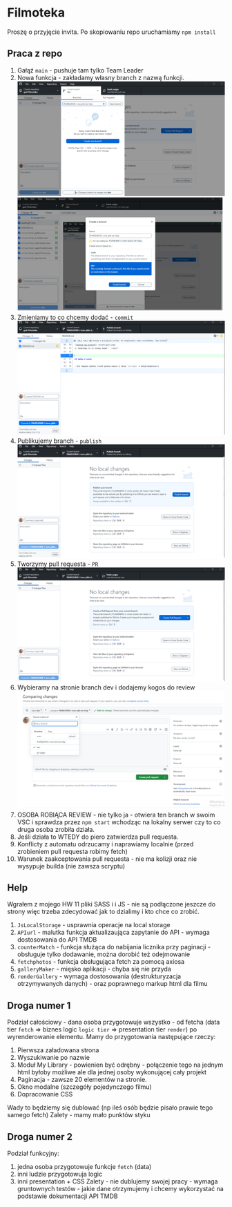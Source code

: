# Filmoteka

Proszę o przyjęcie invita. Po skopiowaniu repo uruchamiamy `npm install`

## Praca z repo

1. Gałąź `main` - pushuje tam tylko Team Leader
2. Nowa funkcja - zakładamy własny branch z nazwą funkcji.
![GitHub new branch](./assets/git1.png)
![GitHub new branch](./assets/git2.png)
3. Zmieniamy to co chcemy dodać - `commit`
![GitHub commit](./assets/git3.png)
4. Publikujemy branch - `publish`
![GitHub publish](./assets/git4.png)
5. Tworzymy pull requesta - `PR`
![GitHub publish](./assets/git5.png)
6. Wybieramy na stronie branch dev i dodajemy kogos do review
![GitHub publish](./assets/git6.png)
7. OSOBA ROBIĄCA REVIEW - nie tylko ja - otwiera ten branch w swoim VSC i sprawdza przez `npm start` wchodząc na lokalny serwer czy to co druga osoba zrobiła działa.
8. Jeśli działa to WTEDY do piero zatwierdza pull requesta.
9. Konflicty z automatu odrzucamy i naprawiamy localnie (przed zrobieniem pull requesta robimy fetch)
10. Warunek zaakceptowania pull requesta - nie ma kolizji oraz nie wysypuje builda (nie zawsza scryptu)

## Help
Wgrałem z mojego HW 11 pliki SASS i i JS - nie są podłączone jeszcze do strony więc trzeba zdecydować jak to dzialimy i kto chce co zrobić.
1. `JsLocalStorage` - usprawnia operacje na local storage
2. `APIurl` - malutka funkcja aktualizaująca zapytanie do API - wymaga dostosowania do API TMDB
3. `counterMatch` - funkcja służąca do nabijania licznika przy paginacji - obsługuje tylko dodawanie, można dorobić też odejmowanie
4. `fetchphotos` - funkcja obsługująca fetch za pomocą axiosa
5. `galleryMaker` - mięsko aplikacji - chyba się nie przyda
6. `renderGallery` - wymaga dostosowania (destrukturyzacja otrzymywanych danych) - oraz poprawnego markup html dla filmu

## Droga numer 1
Podział całościowy - dana osoba przygotowuje wszystko - od fetcha (data tier `fetch` => biznes logic `logic tier` => presentation tier `render`) po wyrenderowanie elementu.
Mamy do przygotowania następujące rzeczy:
1. Pierwsza załadowana strona
2. Wyszukiwanie po nazwie
3. Moduł My Library - powienien być odrębny - połączenie tego na jednym html byłoby możliwe ale dla jednej osoby wykonującej cały projekt
4. Paginacja - zawsze 20 elementów na stronie.
5. Okno modalne (szczegóły pojedynczego filmu)
6. Dopracowanie CSS

Wady to będziemy się dublować (np ileś osób będzie pisało prawie tego samego fetch)
Zalety - mamy mało punktów styku

## Droga numer 2
Podział funkcyjny:
1. jedna osoba przygotowuje funkcje `fetch` (data)
2. inni ludzie przygotowuja logic
3. inni presentation + CSS
Zalety - nie dublujemy swojej pracy - wymaga gruntownych testów - jakie dane otrzymujemy i chcemy wykorzystać na podstawie dokumentacji API TMDB




